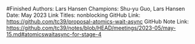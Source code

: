 #Finished
Authors: Lars Hansen
Champions: Shu-yu Guo, Lars Hansen
Date: May 2023
Link Titles: nonblocking
GitHub Link: https://github.com/tc39/proposal-atomics-wait-async
GitHub Note Link: https://github.com/tc39/notes/blob/HEAD/meetings/2023-05/may-15.md#atomicswaitasync-for-stage-4
